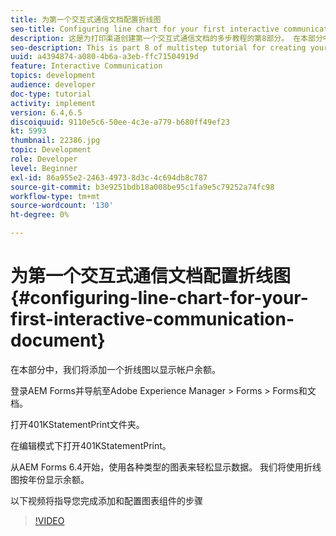 ```yaml
---
title: 为第一个交互式通信文档配置折线图
seo-title: Configuring line chart for your first interactive communication document
description: 这是为打印渠道创建第一个交互式通信文档的多步教程的第8部分。 在本部分中，我们将添加一个折线图以显示帐户余额。
seo-description: This is part 8 of multistep tutorial for creating your first interactive communications document for the print channel. In this part, we will add a Line chart to display the account balance.
uuid: a4394874-a080-4b6a-a3eb-ffc71504919d
feature: Interactive Communication
topics: development
audience: developer
doc-type: tutorial
activity: implement
version: 6.4,6.5
discoiquuid: 9110e5c6-50ee-4c3e-a779-b680ff49ef23
kt: 5993
thumbnail: 22386.jpg
topic: Development
role: Developer
level: Beginner
exl-id: 86a955e2-2463-4973-8d3c-4c694db8c787
source-git-commit: b3e9251bdb18a008be95c1fa9e5c79252a74fc98
workflow-type: tm+mt
source-wordcount: '130'
ht-degree: 0%

---
```


# 为第一个交互式通信文档配置折线图 {#configuring-line-chart-for-your-first-interactive-communication-document}

在本部分中，我们将添加一个折线图以显示帐户余额。

登录AEM Forms并导航至Adobe Experience Manager > Forms > Forms和文档。

打开401KStatementPrint文件夹。

在编辑模式下打开401KStatementPrint。

从AEM Forms 6.4开始，使用各种类型的图表来轻松显示数据。 我们将使用折线图按年份显示余额。

以下视频将指导您完成添加和配置图表组件的步骤

>[!VIDEO](https://video.tv.adobe.com/v/22386?quality=12&learn=on)
